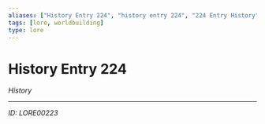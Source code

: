 ```yaml
---
aliases: ["History Entry 224", "history entry 224", "224 Entry History"]
tags: [lore, worldbuilding]
type: lore
---
```


# History Entry 224

*History*

---
*ID: LORE00223*